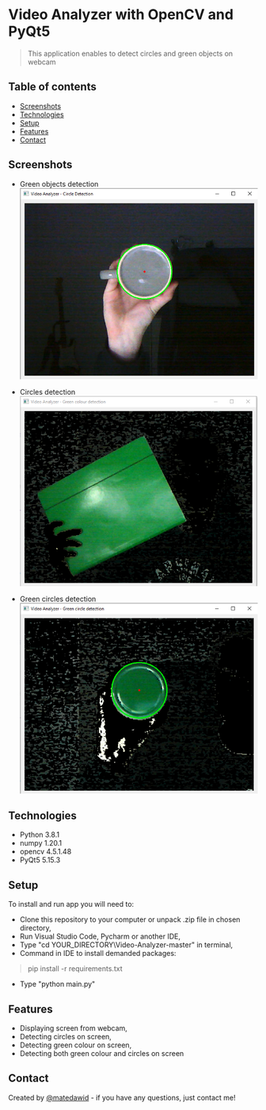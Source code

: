 # Video Analyzer with OpenCV and PyQt5
> This application enables to detect circles and green objects on webcam
## Table of contents
* [Screenshots](#screenshots)
* [Technologies](#technologies)
* [Setup](#setup)
* [Features](#features)
* [Contact](#contact)

## Screenshots
* Green objects detection
![Example screenshot](./img/1.png)

* Circles detection
![Example screenshot](./img/2.png)

* Green circles detection
![Example screenshot](./img/3.png)

## Technologies
* Python 3.8.1
* numpy 1.20.1 
* opencv 4.5.1.48
* PyQt5 5.15.3

## Setup
To install and run app you will need to:
* Clone this repository to your computer or unpack .zip file in chosen directory,
* Run Visual Studio Code, Pycharm or another IDE,
* Type "cd YOUR_DIRECTORY\Video-Analyzer-master" in terminal,
* Command in IDE to install demanded packages:
> pip install -r requirements.txt
* Type "python main.py"

## Features
* Displaying screen from webcam,
* Detecting circles on screen,
* Detecting green colour on screen,
* Detecting both green colour and circles on screen

## Contact
Created by [@matedawid](https://linkedin.com/in/matedawid) - if you have any questions, just contact me!
